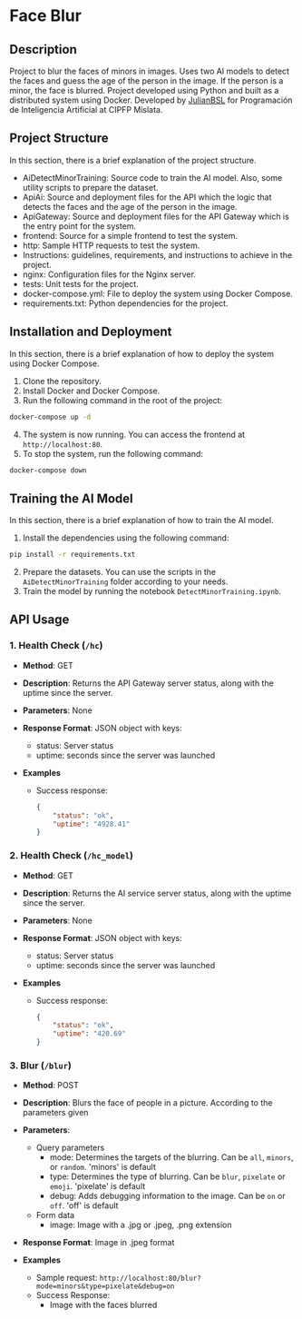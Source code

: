 # Face Blur

## Description

Project to blur the faces of minors in images. Uses two AI models to detect the faces and guess the age of the person in
the image. If the person is a minor, the face is blurred. Project developed using Python and built as a distributed
system using Docker. Developed by [JulianBSL](https://github.com/TehWeifu) for Programación de Inteligencia Artificial
at CIPFP Mislata.

## Project Structure

In this section, there is a brief explanation of the project structure.

- AiDetectMinorTraining: Source code to train the AI model. Also, some utility scripts to prepare the dataset.
- ApiAi: Source and deployment files for the API which the logic that detects the faces and the age of the person in the
  image.
- ApiGateway: Source and deployment files for the API Gateway which is the entry point for the system.
- frontend: Source for a simple frontend to test the system.
- http: Sample HTTP requests to test the system.
- Instructions: guidelines, requirements, and instructions to achieve in the project.
- nginx: Configuration files for the Nginx server.
- tests: Unit tests for the project.
- docker-compose.yml: File to deploy the system using Docker Compose.
- requirements.txt: Python dependencies for the project.

## Installation and Deployment

In this section, there is a brief explanation of how to deploy the system using Docker Compose.

1. Clone the repository.
2. Install Docker and Docker Compose.
3. Run the following command in the root of the project:

```bash
docker-compose up -d
```

4. The system is now running. You can access the frontend at `http://localhost:80`.
5. To stop the system, run the following command:

```bash
docker-compose down
```

## Training the AI Model

In this section, there is a brief explanation of how to train the AI model.

1. Install the dependencies using the following command:

```bash
pip install -r requirements.txt
```

2. Prepare the datasets. You can use the scripts in the `AiDetectMinorTraining` folder according to your needs.
3. Train the model by running the notebook `DetectMinorTraining.ipynb`.

## API Usage

### 1. Health Check (`/hc`)

- **Method**: GET
- **Description**: Returns the API Gateway server status, along with the uptime since the server.
- **Parameters**: None
- **Response Format**: JSON object with keys:
    - status: Server status
    - uptime: seconds since the server was launched

- **Examples**
    - Success response:
        ```json
        {
            "status": "ok",
            "uptime": "4928.41"
        }
        ```

### 2. Health Check (`/hc_model`)

- **Method**: GET
- **Description**: Returns the AI service server status, along with the uptime since the server.
- **Parameters**: None
- **Response Format**: JSON object with keys:
    - status: Server status
    - uptime: seconds since the server was launched

- **Examples**
    - Success response:
        ```json
        {
            "status": "ok",
            "uptime": "420.69"
        }
        ```

### 3. Blur (`/blur`)

- **Method**: POST
- **Description**: Blurs the face of people in a picture. According to the parameters given
- **Parameters**:
    - Query parameters
        - mode: Determines the targets of the blurring. Can be `all`, `minors`, or `random`. 'minors' is default
        - type: Determines the type of blurring. Can be `blur`, `pixelate` or `emoji`. 'pixelate' is default
        - debug: Adds debugging information to the image. Can be `on` or `off`. 'off' is default
    - Form data
        - image: Image with a .jpg or .jpeg, .png extension
- **Response Format**: Image in .jpeg format

- **Examples**
    - Sample request: `http://localhost:80/blur?mode=minors&type=pixelate&debug=on`
    - Success Response:
        - Image with the faces blurred
